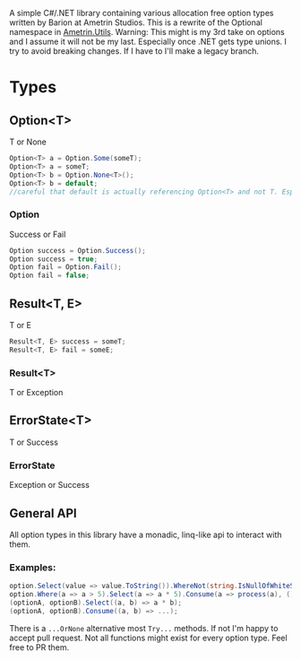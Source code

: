 A simple C#/.NET library containing various allocation free option types written by Barion at Ametrin Studios.
This is a rewrite of the Optional namespace in [Ametrin.Utils](https://github.com/BarionLP/Ametrin.Utils).
Warning: This might is my 3rd take on options and I assume it will not be my last. Especially once .NET gets type unions. I try to avoid breaking changes. If I have to I'll make a legacy branch.

# Types
## Option\<T>
T or None
```csharp
Option<T> a = Option.Some(someT);
Option<T> a = someT;
Option<T> b = Option.None<T>();
Option<T> b = default; 
//careful that default is actually referencing Option<T> and not T. Especially in conditional assignments.
```
### Option 
Success or Fail
```csharp
Option success = Option.Success();
Option success = true;
Option fail = Option.Fail();
Option fail = false;
```
## Result\<T, E>
T or E
```csharp
Result<T, E> success = someT;
Result<T, E> fail = someE;
```
### Result\<T>
T or Exception
## ErrorState\<T>
T or Success
### ErrorState
Exception or Success

## General API
All option types in this library have a monadic, linq-like api to interact with them. 
### Examples:
```csharp
option.Select(value => value.ToString()).WhereNot(string.IsNullOfWhiteSpace).Or("John Doe");
option.Where(a => a > 5).Select(a => a * 5).Consume(a => process(a), () => reportFailure())
(optionA, optionB).Select((a, b) => a * b);
(optionA, optionB).Consume((a, b) => ...);
```
There is a `...OrNone` alternative most `Try...` methods. If not I'm happy to accept pull request.
Not all functions might exist for every option type. Feel free to PR them. 